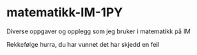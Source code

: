 # matematikk-IM-1PY
Diverse oppgaver og opplegg som jeg bruker i matematikk på IM

Rekkefølge
hurra, du har vunnet
det har skjedd en feil

